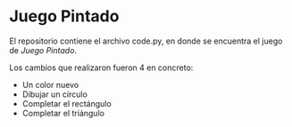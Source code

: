 # Juego Pintado

El repositorio contiene el archivo code.py, en donde se encuentra el juego de *Juego Pintado*. 

Los cambios que realizaron fueron 4 en concreto:
- Un color nuevo
- Dibujar un círculo
- Completar el rectángulo
- Completar el triángulo

